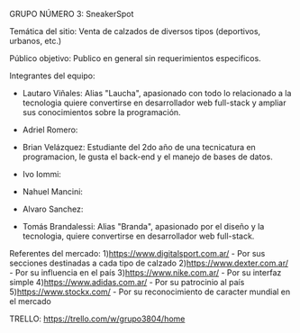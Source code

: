 GRUPO NÚMERO 3: SneakerSpot

Temática del sitio: Venta de calzados de diversos tipos (deportivos, urbanos, etc.)

Público objetivo: Publico en general sin requerimientos especificos.

Integrantes del equipo:

- Lautaro Viñales: Alias "Laucha", apasionado con todo lo relacionado a la tecnologia quiere convertirse en desarrollador web full-stack y ampliar sus conocimientos sobre la programación.
  
- Adriel Romero:
  
- Brian Velázquez: Estudiante del 2do año de una tecnicatura en programacion, le gusta el back-end y el manejo de bases de datos.
  
- Ivo Iommi:
  
- Nahuel Mancini:
  
- Alvaro Sanchez:
  
- Tomás Brandalessi: Alias "Branda", apasionado por el diseño y la tecnologia, quiere convertirse en desarrollador web full-stack.
  

Referentes del mercado:
1)https://www.digitalsport.com.ar/ - Por sus secciones destinadas a cada tipo de calzado
2)https://www.dexter.com.ar/ - Por su influencia en el país
3)https://www.nike.com.ar/ - Por su interfaz simple
4)https://www.adidas.com.ar/ - Por su patrocinio al país
5)https://www.stockx.com/ - Por su reconocimiento de caracter mundial en el mercado

TRELLO: https://trello.com/w/grupo3804/home
